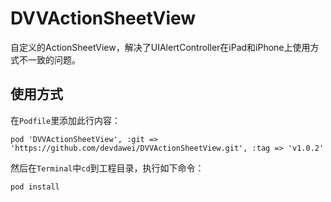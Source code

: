 DVVActionSheetView
==================
自定义的ActionSheetView，解决了UIAlertController在iPad和iPhone上使用方式不一致的问题。

使用方式
-------
在`Podfile`里添加此行内容：
```
pod 'DVVActionSheetView', :git => 'https://github.com/devdawei/DVVActionSheetView.git', :tag => 'v1.0.2'
```

然后在`Terminal`中`cd`到工程目录，执行如下命令：
```
pod install
```
